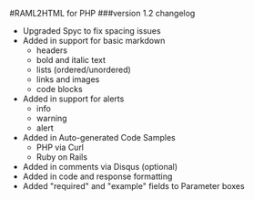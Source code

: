 #RAML2HTML for PHP
###version 1.2 changelog

- Upgraded Spyc to fix spacing issues
- Added in support for basic markdown
  - headers
  - bold and italic text
  - lists (ordered/unordered)
  - links and images
  - code blocks
- Added in support for alerts
  - info
  - warning
  - alert
- Added in Auto-generated Code Samples
  - PHP via Curl
  - Ruby on Rails
- Added in comments via Disqus (optional)
- Added in code and response formatting
- Added "required" and "example" fields to Parameter boxes

